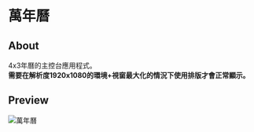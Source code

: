 # 萬年曆  
## About
4x3年曆的主控台應用程式。  
**需要在解析度1920x1080的環境+視窗最大化的情況下使用排版才會正常顯示。**

## Preview  
![萬年曆](https://github.com/suu0319/Perpetual-Calendar/assets/59763965/81efc973-9eca-4849-8458-9182b6c5021a)
